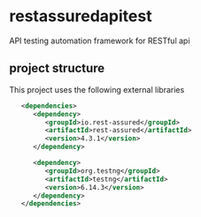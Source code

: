 # restassuredapitest 
API testing automation framework for RESTful api 
## project structure 
This project uses the following external libraries 
```xml
   <dependencies>
      <dependency>
         <groupId>io.rest-assured</groupId>
         <artifactId>rest-assured</artifactId>
         <version>4.3.1</version>
      </dependency>

      <dependency>
         <groupId>org.testng</groupId>
         <artifactId>testng</artifactId>
         <version>6.14.3</version>
      </dependency>
   </dependencies>
```
